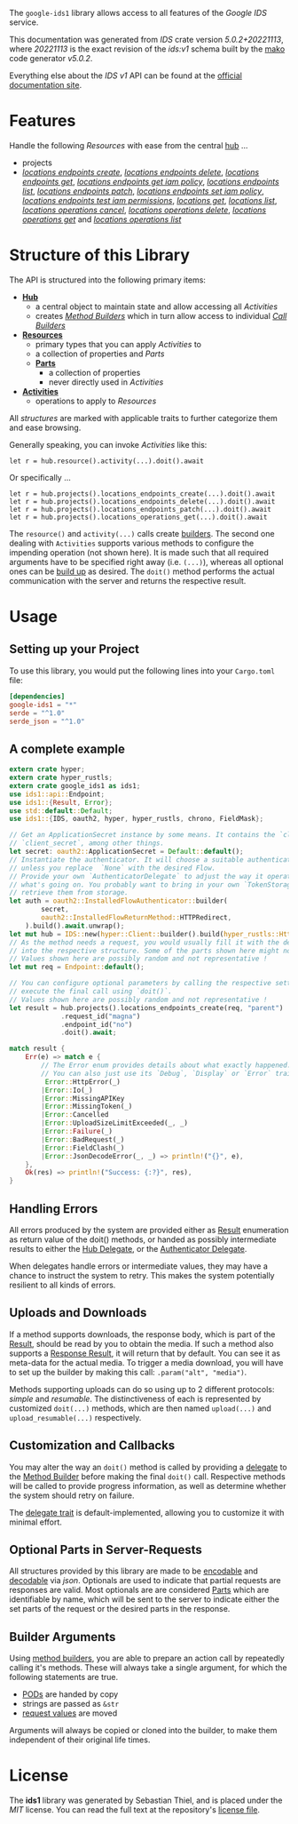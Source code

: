 <!---
DO NOT EDIT !
This file was generated automatically from 'src/generator/templates/api/README.md.mako'
DO NOT EDIT !
-->
The `google-ids1` library allows access to all features of the *Google IDS* service.

This documentation was generated from *IDS* crate version *5.0.2+20221113*, where *20221113* is the exact revision of the *ids:v1* schema built by the [mako](http://www.makotemplates.org/) code generator *v5.0.2*.

Everything else about the *IDS* *v1* API can be found at the
[official documentation site](https://cloud.google.com/).
# Features

Handle the following *Resources* with ease from the central [hub](https://docs.rs/google-ids1/5.0.2+20221113/google_ids1/IDS) ... 

* projects
 * [*locations endpoints create*](https://docs.rs/google-ids1/5.0.2+20221113/google_ids1/api::ProjectLocationEndpointCreateCall), [*locations endpoints delete*](https://docs.rs/google-ids1/5.0.2+20221113/google_ids1/api::ProjectLocationEndpointDeleteCall), [*locations endpoints get*](https://docs.rs/google-ids1/5.0.2+20221113/google_ids1/api::ProjectLocationEndpointGetCall), [*locations endpoints get iam policy*](https://docs.rs/google-ids1/5.0.2+20221113/google_ids1/api::ProjectLocationEndpointGetIamPolicyCall), [*locations endpoints list*](https://docs.rs/google-ids1/5.0.2+20221113/google_ids1/api::ProjectLocationEndpointListCall), [*locations endpoints patch*](https://docs.rs/google-ids1/5.0.2+20221113/google_ids1/api::ProjectLocationEndpointPatchCall), [*locations endpoints set iam policy*](https://docs.rs/google-ids1/5.0.2+20221113/google_ids1/api::ProjectLocationEndpointSetIamPolicyCall), [*locations endpoints test iam permissions*](https://docs.rs/google-ids1/5.0.2+20221113/google_ids1/api::ProjectLocationEndpointTestIamPermissionCall), [*locations get*](https://docs.rs/google-ids1/5.0.2+20221113/google_ids1/api::ProjectLocationGetCall), [*locations list*](https://docs.rs/google-ids1/5.0.2+20221113/google_ids1/api::ProjectLocationListCall), [*locations operations cancel*](https://docs.rs/google-ids1/5.0.2+20221113/google_ids1/api::ProjectLocationOperationCancelCall), [*locations operations delete*](https://docs.rs/google-ids1/5.0.2+20221113/google_ids1/api::ProjectLocationOperationDeleteCall), [*locations operations get*](https://docs.rs/google-ids1/5.0.2+20221113/google_ids1/api::ProjectLocationOperationGetCall) and [*locations operations list*](https://docs.rs/google-ids1/5.0.2+20221113/google_ids1/api::ProjectLocationOperationListCall)




# Structure of this Library

The API is structured into the following primary items:

* **[Hub](https://docs.rs/google-ids1/5.0.2+20221113/google_ids1/IDS)**
    * a central object to maintain state and allow accessing all *Activities*
    * creates [*Method Builders*](https://docs.rs/google-ids1/5.0.2+20221113/google_ids1/client::MethodsBuilder) which in turn
      allow access to individual [*Call Builders*](https://docs.rs/google-ids1/5.0.2+20221113/google_ids1/client::CallBuilder)
* **[Resources](https://docs.rs/google-ids1/5.0.2+20221113/google_ids1/client::Resource)**
    * primary types that you can apply *Activities* to
    * a collection of properties and *Parts*
    * **[Parts](https://docs.rs/google-ids1/5.0.2+20221113/google_ids1/client::Part)**
        * a collection of properties
        * never directly used in *Activities*
* **[Activities](https://docs.rs/google-ids1/5.0.2+20221113/google_ids1/client::CallBuilder)**
    * operations to apply to *Resources*

All *structures* are marked with applicable traits to further categorize them and ease browsing.

Generally speaking, you can invoke *Activities* like this:

```Rust,ignore
let r = hub.resource().activity(...).doit().await
```

Or specifically ...

```ignore
let r = hub.projects().locations_endpoints_create(...).doit().await
let r = hub.projects().locations_endpoints_delete(...).doit().await
let r = hub.projects().locations_endpoints_patch(...).doit().await
let r = hub.projects().locations_operations_get(...).doit().await
```

The `resource()` and `activity(...)` calls create [builders][builder-pattern]. The second one dealing with `Activities` 
supports various methods to configure the impending operation (not shown here). It is made such that all required arguments have to be 
specified right away (i.e. `(...)`), whereas all optional ones can be [build up][builder-pattern] as desired.
The `doit()` method performs the actual communication with the server and returns the respective result.

# Usage

## Setting up your Project

To use this library, you would put the following lines into your `Cargo.toml` file:

```toml
[dependencies]
google-ids1 = "*"
serde = "^1.0"
serde_json = "^1.0"
```

## A complete example

```Rust
extern crate hyper;
extern crate hyper_rustls;
extern crate google_ids1 as ids1;
use ids1::api::Endpoint;
use ids1::{Result, Error};
use std::default::Default;
use ids1::{IDS, oauth2, hyper, hyper_rustls, chrono, FieldMask};

// Get an ApplicationSecret instance by some means. It contains the `client_id` and 
// `client_secret`, among other things.
let secret: oauth2::ApplicationSecret = Default::default();
// Instantiate the authenticator. It will choose a suitable authentication flow for you, 
// unless you replace  `None` with the desired Flow.
// Provide your own `AuthenticatorDelegate` to adjust the way it operates and get feedback about 
// what's going on. You probably want to bring in your own `TokenStorage` to persist tokens and
// retrieve them from storage.
let auth = oauth2::InstalledFlowAuthenticator::builder(
        secret,
        oauth2::InstalledFlowReturnMethod::HTTPRedirect,
    ).build().await.unwrap();
let mut hub = IDS::new(hyper::Client::builder().build(hyper_rustls::HttpsConnectorBuilder::new().with_native_roots().https_or_http().enable_http1().enable_http2().build()), auth);
// As the method needs a request, you would usually fill it with the desired information
// into the respective structure. Some of the parts shown here might not be applicable !
// Values shown here are possibly random and not representative !
let mut req = Endpoint::default();

// You can configure optional parameters by calling the respective setters at will, and
// execute the final call using `doit()`.
// Values shown here are possibly random and not representative !
let result = hub.projects().locations_endpoints_create(req, "parent")
             .request_id("magna")
             .endpoint_id("no")
             .doit().await;

match result {
    Err(e) => match e {
        // The Error enum provides details about what exactly happened.
        // You can also just use its `Debug`, `Display` or `Error` traits
         Error::HttpError(_)
        |Error::Io(_)
        |Error::MissingAPIKey
        |Error::MissingToken(_)
        |Error::Cancelled
        |Error::UploadSizeLimitExceeded(_, _)
        |Error::Failure(_)
        |Error::BadRequest(_)
        |Error::FieldClash(_)
        |Error::JsonDecodeError(_, _) => println!("{}", e),
    },
    Ok(res) => println!("Success: {:?}", res),
}

```
## Handling Errors

All errors produced by the system are provided either as [Result](https://docs.rs/google-ids1/5.0.2+20221113/google_ids1/client::Result) enumeration as return value of
the doit() methods, or handed as possibly intermediate results to either the 
[Hub Delegate](https://docs.rs/google-ids1/5.0.2+20221113/google_ids1/client::Delegate), or the [Authenticator Delegate](https://docs.rs/yup-oauth2/*/yup_oauth2/trait.AuthenticatorDelegate.html).

When delegates handle errors or intermediate values, they may have a chance to instruct the system to retry. This 
makes the system potentially resilient to all kinds of errors.

## Uploads and Downloads
If a method supports downloads, the response body, which is part of the [Result](https://docs.rs/google-ids1/5.0.2+20221113/google_ids1/client::Result), should be
read by you to obtain the media.
If such a method also supports a [Response Result](https://docs.rs/google-ids1/5.0.2+20221113/google_ids1/client::ResponseResult), it will return that by default.
You can see it as meta-data for the actual media. To trigger a media download, you will have to set up the builder by making
this call: `.param("alt", "media")`.

Methods supporting uploads can do so using up to 2 different protocols: 
*simple* and *resumable*. The distinctiveness of each is represented by customized 
`doit(...)` methods, which are then named `upload(...)` and `upload_resumable(...)` respectively.

## Customization and Callbacks

You may alter the way an `doit()` method is called by providing a [delegate](https://docs.rs/google-ids1/5.0.2+20221113/google_ids1/client::Delegate) to the 
[Method Builder](https://docs.rs/google-ids1/5.0.2+20221113/google_ids1/client::CallBuilder) before making the final `doit()` call. 
Respective methods will be called to provide progress information, as well as determine whether the system should 
retry on failure.

The [delegate trait](https://docs.rs/google-ids1/5.0.2+20221113/google_ids1/client::Delegate) is default-implemented, allowing you to customize it with minimal effort.

## Optional Parts in Server-Requests

All structures provided by this library are made to be [encodable](https://docs.rs/google-ids1/5.0.2+20221113/google_ids1/client::RequestValue) and 
[decodable](https://docs.rs/google-ids1/5.0.2+20221113/google_ids1/client::ResponseResult) via *json*. Optionals are used to indicate that partial requests are responses 
are valid.
Most optionals are are considered [Parts](https://docs.rs/google-ids1/5.0.2+20221113/google_ids1/client::Part) which are identifiable by name, which will be sent to 
the server to indicate either the set parts of the request or the desired parts in the response.

## Builder Arguments

Using [method builders](https://docs.rs/google-ids1/5.0.2+20221113/google_ids1/client::CallBuilder), you are able to prepare an action call by repeatedly calling it's methods.
These will always take a single argument, for which the following statements are true.

* [PODs][wiki-pod] are handed by copy
* strings are passed as `&str`
* [request values](https://docs.rs/google-ids1/5.0.2+20221113/google_ids1/client::RequestValue) are moved

Arguments will always be copied or cloned into the builder, to make them independent of their original life times.

[wiki-pod]: http://en.wikipedia.org/wiki/Plain_old_data_structure
[builder-pattern]: http://en.wikipedia.org/wiki/Builder_pattern
[google-go-api]: https://github.com/google/google-api-go-client

# License
The **ids1** library was generated by Sebastian Thiel, and is placed 
under the *MIT* license.
You can read the full text at the repository's [license file][repo-license].

[repo-license]: https://github.com/Byron/google-apis-rsblob/main/LICENSE.md

